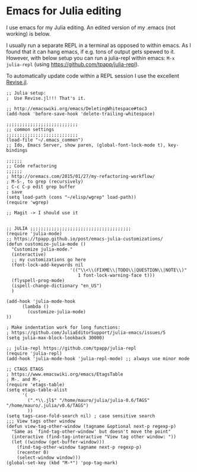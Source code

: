 # Emacs for Julia editing

I use emacs for my Julia editing.  An edited version of my .emacs (not
working) is below.

I usually run a separate REPL in a terminal as opposed to within
emacs.  As I found that it can hang emacs, if e.g. tons of output gets
spewed to it.  However, with below setup you can run a julia-repl
within emacs: `M-x julia-repl` (using
https://github.com/tpapp/julia-repl).

To automatically update code within a REPL session I use the excellent
[Revise.jl](https://github.com/timholy/Revise.jl).

```elisp
;; Julia setup:
;  Use Revise.jl!!! That's it.

;; http://emacswiki.org/emacs/DeletingWhitespace#toc3
(add-hook 'before-save-hook 'delete-trailing-whitespace)

;;;;;;;;;;;;;;;;;;;;;;;;;;;
;; common settings
;;;;;;;;;;;;;;;;;;;;;;;;;;;
(load-file "~/.emacs_common")
;; Ido, Emacs Server, show paren, (global-font-lock-mode t), key-bindings

;;;;;;
;; Code refactoring
;;;;;;
; http://oremacs.com/2015/01/27/my-refactoring-workflow/
; M-S-, to grep (recursively)
; C-c C-p edit grep buffer
; save
(setq load-path (cons "~/elisp/wgrep" load-path))
(require 'wgrep)

;; Magit -> I should use it


;; JULIA ;;;;;;;;;;;;;;;;;;;;;;;;;;;;;;;;;;;;;;
(require 'julia-mode)
;; https://tpapp.github.io/post/emacs-julia-customizations/
(defun customize-julia-mode ()
  "Customize julia-mode."
  (interactive)
  ;; my customizations go here
  (font-lock-add-keywords nil
                        '(("\\<\\(FIXME\\|TODO\\|QUESTION\\|NOTE\\)"
                           1 font-lock-warning-face t)))
  (flyspell-prog-mode)
  (ispell-change-dictionary "en_US")
  )

(add-hook 'julia-mode-hook
      (lambda ()
        (customize-julia-mode)
))

; Make indentation work for long functions:
; https://github.com/JuliaEditorSupport/julia-emacs/issues/5
(setq julia-max-block-lookback 30000)

;; julia-repl https://github.com/tpapp/julia-repl
(require 'julia-repl)
(add-hook 'julia-mode-hook 'julia-repl-mode) ;; always use minor mode

;; CTAGS ETAGS
; https://www.emacswiki.org/emacs/EtagsTable
; M-. and M-,
(require 'etags-table)
(setq etags-table-alist
      '(
        (".*\\.jl$" "/home/mauro/julia/julia-0.6/TAGS" "/home/mauro/.julia/v0.6/TAGS")
        ))
(setq tags-case-fold-search nil) ; case sensitive search
;;; View tags other window
(defun view-tag-other-window (tagname &optional next-p regexp-p)
  "Same as `find-tag-other-window' but doesn't move the point"
  (interactive (find-tag-interactive "View tag other window: "))
  (let ((window (get-buffer-window)))
    (find-tag-other-window tagname next-p regexp-p)
    (recenter 0)
    (select-window window)))
(global-set-key (kbd "M-*") 'pop-tag-mark)
```
